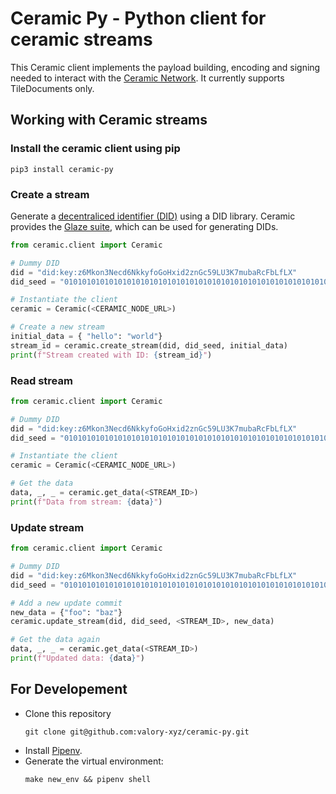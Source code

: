 # Ceramic Py - Python client for ceramic streams

This Ceramic client implements the payload building, encoding and signing needed to interact with the [Ceramic Network](https://ceramic.network/). It currently supports TileDocuments only.

## Working with Ceramic streams

### Install the ceramic client using pip

```
pip3 install ceramic-py
```

### Create a stream

Generate a [decentraliced identifier (DID)](https://www.w3.org/TR/did-core/#:~:text=Decentralized%20identifiers%20(DIDs)%20are%20a,the%20controller%20of%20the%20DID) using a DID library. Ceramic provides the [Glaze suite](https://github.com/ceramicstudio/js-glaze), which can be used for generating DIDs.

```python
from ceramic.client import Ceramic

# Dummy DID
did = "did:key:z6Mkon3Necd6NkkyfoGoHxid2znGc59LU3K7mubaRcFbLfLX"
did_seed = "0101010101010101010101010101010101010101010101010101010101010101"

# Instantiate the client
ceramic = Ceramic(<CERAMIC_NODE_URL>)

# Create a new stream
initial_data = { "hello": "world"}
stream_id = ceramic.create_stream(did, did_seed, initial_data)
print(f"Stream created with ID: {stream_id}")
```
### Read stream

```python
from ceramic.client import Ceramic

# Dummy DID
did = "did:key:z6Mkon3Necd6NkkyfoGoHxid2znGc59LU3K7mubaRcFbLfLX"
did_seed = "0101010101010101010101010101010101010101010101010101010101010101"

# Instantiate the client
ceramic = Ceramic(<CERAMIC_NODE_URL>)

# Get the data
data, _, _ = ceramic.get_data(<STREAM_ID>)
print(f"Data from stream: {data}")
```

### Update stream

```python
from ceramic.client import Ceramic

# Dummy DID
did = "did:key:z6Mkon3Necd6NkkyfoGoHxid2znGc59LU3K7mubaRcFbLfLX"
did_seed = "0101010101010101010101010101010101010101010101010101010101010101"

# Add a new update commit
new_data = {"foo": "baz"}
ceramic.update_stream(did, did_seed, <STREAM_ID>, new_data)

# Get the data again
data, _, _ = ceramic.get_data(<STREAM_ID>)
print(f"Updated data: {data}")
```

## For Developement

* Clone this repository
    ```
    git clone git@github.com:valory-xyz/ceramic-py.git
    ```
* Install [Pipenv](https://pipenv.pypa.io/en/latest/).
* Generate the virtual environment:
    ```
    make new_env && pipenv shell
    ```
